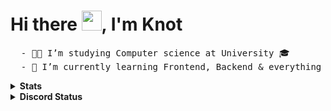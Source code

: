 # Hi there <img src="https://media.giphy.com/media/hvRJCLFzcasrR4ia7z/giphy.gif" width="32">, I'm Knot 

<pre>
  - 👨‍🎓 I’m studying Computer science at University 🎓
  - 🌱 I’m currently learning Frontend, Backend & everything 🤪
</pre>

<details><summary><strong>Stats</strong></summary>
  <img src="https://github-readme-stats.vercel.app/api?username=Notties&show_icons=true&theme=tokyonight" alt="stats">
  <img src="https://github-readme-stats.vercel.app/api/top-langs/?username=Notties&layout=compact&theme=tokyonight" alt="stats">
</details>

<details>
  <summary>
    <strong>Discord Status
    </strong>
  </summary>
  <img src="https://discord.c99.nl/widget/theme-1/674982630357205007.png">
</details>

<!-- 
source - readme.md
Typing SVG https://readme-typing-svg.demolab.com/demo/
Github-Stats: https://github.com/anuraghazra/github-readme-stats
Bagges: https://readme-typing-svg.demolab.com/demo/
Discord Status Banner: https://discord.c99.nl/
-->
